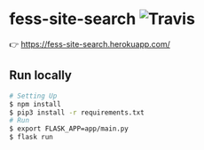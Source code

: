 # fess-site-search ![Travis](https://travis-ci.org/codelibs/fess-site-search.svg?branch=master)

:point_right: https://fess-site-search.herokuapp.com/

## Run locally
```bash
# Setting Up
$ npm install
$ pip3 install -r requirements.txt
# Run
$ export FLASK_APP=app/main.py
$ flask run
```
